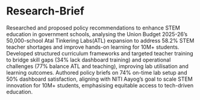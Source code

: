# Research-Brief
Researched and proposed policy recommendations to enhance STEM education in government schools, analysing the Union Budget 2025-26’s 50,000-school Atal Tinkering Labs(ATL)  expansion to address 58.2% STEM teacher shortages and improve hands-on learning for 10M+ students.
Developed structured curriculum frameworks and targeted teacher training to bridge skill gaps (34% lack dashboard training) and operational challenges (77% balance ATL and teaching), improving lab utilisation and learning outcomes.
Authored policy briefs on 74% on-time lab setup and 50% dashboard satisfaction, aligning with NITI Aayog’s goal to scale STEM innovation for 10M+ students, emphasising equitable access to tech-driven education.


